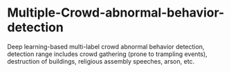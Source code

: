 # Multiple-Crowd-abnormal-behavior-detection
Deep learning-based multi-label crowd abnormal behavior detection, detection range includes crowd gathering (prone to trampling events), destruction of buildings, religious assembly speeches, arson, etc.
